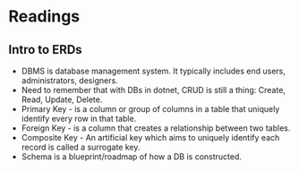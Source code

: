 # Readings

## Intro to ERDs
* DBMS is database management system. It typically includes end users, administrators, designers.
* Need to remember that with DBs in dotnet, CRUD is still a thing: Create, Read, Update, Delete. 
* Primary Key -  is a column or group of columns in a table that uniquely identify every row in that table.
* Foreign Key -  is a column that creates a relationship between two tables. 
* Composite Key -  An artificial key which aims to uniquely identify each record is called a surrogate key. 
* Schema is a blueprint/roadmap of how a DB is constructed. 
